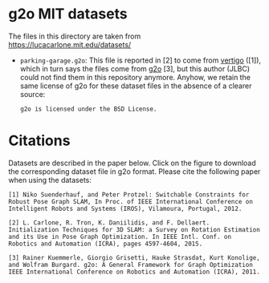 # g2o MIT datasets

The files in this directory are taken from https://lucacarlone.mit.edu/datasets/

- `parking-garage.g2o`: This file is reported in [2] to come from [vertigo](https://openslam-org.github.io/vertigo.html) ([1]),
  which in turn says the files come from [g2o](https://github.com/RainerKuemmerle/g2o) [3],
  but this author (JLBC) could not find them in this repository anymore.
  Anyhow, we retain the same license of g2o for these dataset files in the absence of a clearer source:

      g2o is licensed under the BSD License.

# Citations

Datasets are described in the paper below. Click on the figure to download the corresponding dataset file in g2o format. Please cite the following paper when using the datasets:

    [1] Niko Suenderhauf, and Peter Protzel: Switchable Constraints for Robust Pose Graph SLAM, In Proc. of IEEE International Conference on Intelligent Robots and Systems (IROS), Vilamoura, Portugal, 2012.

    [2] L. Carlone, R. Tron, K. Daniilidis, and F. Dellaert. Initialization Techniques for 3D SLAM: a Survey on Rotation Estimation and its Use in Pose Graph Optimization. In IEEE Intl. Conf. on Robotics and Automation (ICRA), pages 4597-4604, 2015.

    [3] Rainer Kuemmerle, Giorgio Grisetti, Hauke Strasdat, Kurt Konolige, and Wolfram Burgard. g2o: A General Framework for Graph Optimization IEEE International Conference on Robotics and Automation (ICRA), 2011.


